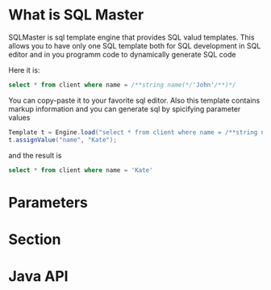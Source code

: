 # What is SQL Master

SQLMaster is sql template engine that provides SQL valud templates. This allows you to have only one SQL template both for SQL development in SQL editor and in you programm code to dynamically generate SQL code

Here it is:

```sql
select * from client where name = /**string name(*/'John'/**)*/
```

You can copy-paste it to your favorite sql editor. Also this template contains markup information and you can generate sql by spicifying parameter values

```java
Template t = Engine.load("select * from client where name = /**string name(*/'John'/**)*/");
t.assignValue("name", "Kate");
```

and the result is

```sql
select * from client where name = 'Kate'
```


# Parameters

# Section

# Java API
